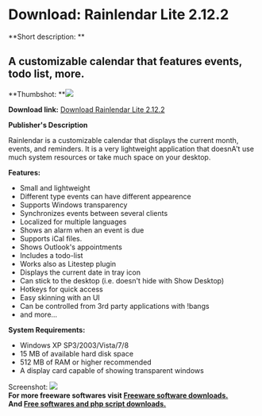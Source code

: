 # Download: Rainlendar Lite 2.12.2

**Short description: **

## A customizable calendar that features events, todo list, more.

  
**Thumbshot: **![](http://www.freewarefiles.com/screenshot/rainlender_md.gif)   
  
**Download link:** [Download Rainlendar Lite 2.12.2](http://freesoftwares.boysofts.com/Rainlendar-Lite_program_14788.html)  
  

**Publisher's Description**  
  

Rainlendar is a customizable calendar that displays the current month, events,
and reminders. It is a very lightweight application that doesnA't use much
system resources or take much space on your desktop.

**Features:**

  * Small and lightweight 
  * Different type events can have different appearence 
  * Supports Windows transparency 
  * Synchronizes events between several clients 
  * Localized for multiple languages 
  * Shows an alarm when an event is due 
  * Supports iCal files. 
  * Shows Outlook's appointments 
  * Includes a todo-list 
  * Works also as Litestep plugin 
  * Displays the current date in tray icon 
  * Can stick to the desktop (i.e. doesn't hide with Show Desktop) 
  * Hotkeys for quick access 
  * Easy skinning with an UI 
  * Can be controlled from 3rd party applications with !bangs 
  * and more... 

**System Requirements:**

  * Windows XP SP3/2003/Vista/7/8 
  * 15 MB of available hard disk space 
  * 512 MB of RAM or higher recommended 
  * A display card capable of showing transparent windows 

  
  
Screenshot: ![](http://www.freewarefiles.com/screenshot/rainlender.gif)  
**For more freeware softwares visit [Freeware software downloads.](http://freesoftwares.boysofts.com/)**   
**And [Free softwares and php script downloads.](http://www.boysofts.com/)**

